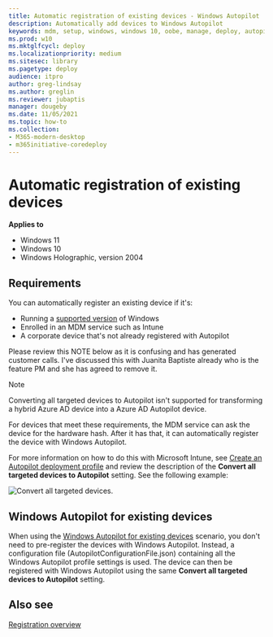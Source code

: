 ```yaml
---
title: Automatic registration of existing devices - Windows Autopilot
description: Automatically add devices to Windows Autopilot
keywords: mdm, setup, windows, windows 10, oobe, manage, deploy, autopilot, ztd, zero-touch, partner, msfb, intune
ms.prod: w10
ms.mktglfcycl: deploy
ms.localizationpriority: medium
ms.sitesec: library
ms.pagetype: deploy
audience: itpro
author: greg-lindsay
ms.author: greglin
ms.reviewer: jubaptis
manager: dougeby
ms.date: 11/05/2021
ms.topic: how-to
ms.collection: 
- M365-modern-desktop
- m365initiative-coredeploy
---
```


# Automatic registration of existing devices

**Applies to**

- Windows 11
- Windows 10
- Windows Holographic, version 2004

## Requirements

You can automatically register an existing device if it's:

- Running a [supported version](/windows/release-information/) of Windows
- Enrolled in an MDM service such as Intune
- A corporate device that's not already registered with Autopilot

Please review this NOTE below as it is confusing and has generated customer calls. I've discussed this with Juanita Baptiste already who is the feature PM and she has agreed to remove it. 
> [!NOTE]
> Converting all targeted devices to Autopilot isn't supported for transforming a hybrid Azure AD device into a Azure AD Autopilot device.<!-- MEMDocs#2175 -->

For devices that meet these requirements, the MDM service can ask the device for the hardware hash. After it has that, it can automatically register the device with Windows Autopilot.

For more information on how to do this with Microsoft Intune, see [Create an Autopilot deployment profile](profiles.md#create-an-autopilot-deployment-profile) and review the description of the **Convert all targeted devices to Autopilot** setting. See the following example:

![Convert all targeted devices.](images/convert-devices.png)

## Windows Autopilot for existing devices

When using the [Windows Autopilot for existing devices](existing-devices.md) scenario, you don't need to pre-register the devices with Windows Autopilot. Instead, a configuration file (AutopilotConfigurationFile.json) containing all the Windows Autopilot profile settings is used. The device can then be registered with Windows Autopilot using the same **Convert all targeted devices to Autopilot** setting.

## Also see

[Registration overview](registration-overview.md)

